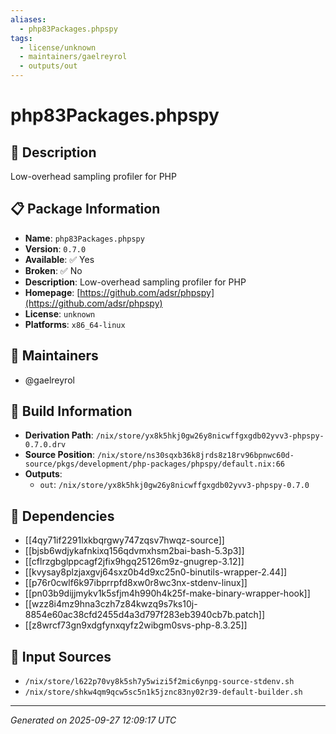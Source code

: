 ```yaml
---
aliases:
  - php83Packages.phpspy
tags:
  - license/unknown
  - maintainers/gaelreyrol
  - outputs/out
---
```


# php83Packages.phpspy

## 📝 Description

Low-overhead sampling profiler for PHP

## 📋 Package Information

- **Name**: `php83Packages.phpspy`
- **Version**: `0.7.0`
- **Available**: ✅ Yes
- **Broken**: ✅ No
- **Description**: Low-overhead sampling profiler for PHP
- **Homepage**: [https://github.com/adsr/phpspy](https://github.com/adsr/phpspy)
- **License**: `unknown`
- **Platforms**: `x86_64-linux`
## 👥 Maintainers

- @gaelreyrol


## 🔧 Build Information

- **Derivation Path**: `/nix/store/yx8k5hkj0gw26y8nicwffgxgdb02yvv3-phpspy-0.7.0.drv`
- **Source Position**: `/nix/store/ns30sqxb36k8jrds8z18rv96bpnwc60d-source/pkgs/development/php-packages/phpspy/default.nix:66`
- **Outputs**:
  - `out`:  `/nix/store/yx8k5hkj0gw26y8nicwffgxgdb02yvv3-phpspy-0.7.0`

## 🔗 Dependencies

- [[4qy71if2291lxkbqrgwy747zqsv7hwqz-source]]
- [[bjsb6wdjykafnkixq156qdvmxhsm2bai-bash-5.3p3]]
- [[cflrzgbglppcagf2jfix9hgq25126m9z-gnugrep-3.12]]
- [[kvysay8plzjaxgvj64sxz0b4d9xc25n0-binutils-wrapper-2.44]]
- [[p76r0cwlf6k97ibprrpfd8xw0r8wc3nx-stdenv-linux]]
- [[pn03b9dijjmykv1k5sfjm4h990h4k25f-make-binary-wrapper-hook]]
- [[wzz8i4mz9hna3czh7z84kwzq9s7ks10j-8854e60ac38cfd2455d4a3d797f283eb3940cb7b.patch]]
- [[z8wrcf73gn9xdgfynxqyfz2wibgm0svs-php-8.3.25]]

## 📁 Input Sources

- `/nix/store/l622p70vy8k5sh7y5wizi5f2mic6ynpg-source-stdenv.sh`
- `/nix/store/shkw4qm9qcw5sc5n1k5jznc83ny02r39-default-builder.sh`

---
*Generated on 2025-09-27 12:09:17 UTC*
